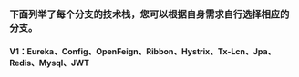 ### 下面列举了每个分支的技术栈，您可以根据自身需求自行选择相应的分支。
#### V1：Eureka、Config、OpenFeign、Ribbon、Hystrix、Tx-Lcn、Jpa、Redis、Mysql、JWT
